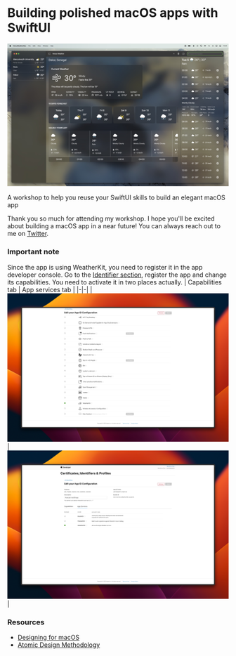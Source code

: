 # Building polished macOS apps with SwiftUI
<img src="images/screenshot.jpeg" />

A workshop to help you reuse your SwiftUI skills to build an elegant macOS app

Thank you so much for attending my workshop. I hope you'll be excited about building a macOS app in a near future! You can always reach out to me on [Twitter](https://x.com/bionik6).

### Important note
Since the app is using WeatherKit, you need to register it in the app developer console.
Go to the [Identifier section](https://developer.apple.com/account/resources/identifiers/list), register the app and change its capabilities. You need to activate it in two places actually.
| Capabilities tab | App services tab |
|-|-|
| <img src="images/capabilities.jpeg" /> | <img src="images/app-services.jpeg" /> |


### Resources
- [Designing for macOS](https://developer.apple.com/design/human-interface-guidelines/designing-for-macos)
- [Atomic Design Methodology](https://atomicdesign.bradfrost.com/chapter-2/)
